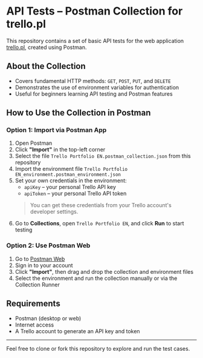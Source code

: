 # API Tests – Postman Collection for trello.pl

This repository contains a set of basic API tests for the web application [trello.pl](https://trello.pl), created using Postman.

## About the Collection

- Covers fundamental HTTP methods: `GET`, `POST`, `PUT`, and `DELETE`
- Demonstrates the use of environment variables for authentication
- Useful for beginners learning API testing and Postman features

## How to Use the Collection in Postman

### Option 1: Import via Postman App

1. Open Postman
2. Click **"Import"** in the top-left corner
3. Select the file `Trello Portfolio EN.postman_collection.json` from this repository
4. Import the environment file `Trello Portfolio EN_environment.postman_environment.json`
5. Set your own credentials in the environment:
   - `apiKey` – your personal Trello API key
   - `apiToken` – your personal Trello API token  
   > You can get these credentials from your Trello account's developer settings.
6. Go to **Collections**, open `Trello Portfolio EN`, and click **Run** to start testing

### Option 2: Use Postman Web

1. Go to [Postman Web](https://web.postman.co/)
2. Sign in to your account
3. Click **"Import"**, then drag and drop the collection and environment files
4. Select the environment and run the collection manually or via the Collection Runner

## Requirements

- Postman (desktop or web)
- Internet access
- A Trello account to generate an API key and token

---

Feel free to clone or fork this repository to explore and run the test cases.